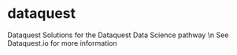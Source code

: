 # dataquest
Dataquest Solutions for the Dataquest Data Science pathway \n
See Dataquest.io for more information
